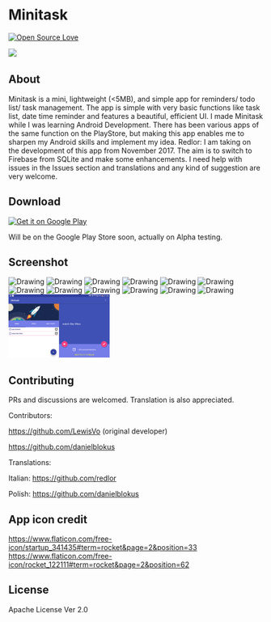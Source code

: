 # Minitask  
[![Open Source Love](https://badges.frapsoft.com/os/v1/open-source.png?v=103)](https://github.com/ellerbrock/open-source-badges/)

![](./app/src/main/ic_launcher-web.png)

## About 
Minitask is a mini, lightweight (<5MB), and simple app for reminders/ todo list/ task management. The app is simple with very basic functions like task list, date time reminder and features a beautiful, efficient UI.  I made Minitask while I was learning Android Development. There has been various apps of the same function on the PlayStore, but making this app enables me to sharpen my Android skills and implement my idea.
Redlor: I am taking on the development of this app from November 2017. The aim is to switch to Firebase from SQLite and make some enhancements. I need help with issues in the Issues section and translations and any kind of suggestion are very welcome.

## Download  

<a href='https://play.google.com/store/apps/details?id=luongvo.com.todolistminimal&hl=en&pcampaignid=MKT-Other-global-all-co-prtnr-py-PartBadge-Mar2515-1'><img alt='Get it on Google Play' src='https://play.google.com/intl/en_us/badges/images/generic/en_badge_web_generic.png'/></a>  

Will be on the Google Play Store soon, actually on Alpha testing.


## Screenshot
<img src="./Photos/1.png" alt="Drawing" width="200px"/> <img src="./Photos/2.png" alt="Drawing" width="200px"/> <img src="./Photos/3.png" alt="Drawing" width="200px"/> <img src="./Photos/4.png" alt="Drawing" width="200px"/> <img src="./Photos/5.png" alt="Drawing" width="200px"/> <img src="./Photos/6.png" alt="Drawing" width="200px"/> <img src="./Photos/7.png" alt="Drawing" width="200px"/> <img src="./Photos/8.png" alt="Drawing" width="200px"/> <img src="./Photos/9.png" alt="Drawing" width="200px"/> <img src="./Photos/10.png" alt="Drawing" width="200px"/> <img src="./Photos/11.png" alt="Drawing" width="200px"/> <img src="./Photos/12.png" alt="Drawing" width="200px"/> <img src="./Photos/minitask_land.png" alt="Drawing" width="200px"/>

## Contributing  
PRs and discussions are welcomed. Translation is also appreciated.

Contributors:

https://github.com/LewisVo (original developer)
  
  https://github.com/danielblokus

Translations:

  Italian: https://github.com/redlor
  
  Polish: https://github.com/danielblokus

## App icon credit
https://www.flaticon.com/free-icon/startup_341435#term=rocket&page=2&position=33  
https://www.flaticon.com/free-icon/rocket_122111#term=rocket&page=2&position=62

## License 
Apache License Ver 2.0
